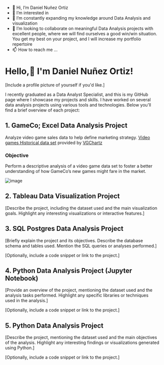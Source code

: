 - 👋 Hi, I’m Daniel Nuñez Ortiz
- 👀 I’m interested in 
- 🌱 I’m constantly expanding my knowledge around Data Analysis and visualization
- 💞️ I’m looking to collaborate on meaningful Data Analysis projects with excellent people, where we will find ourselves a good win/win situation. You get my best on your project, and I will increase my portfolio repertoire 
- 📫 How to reach me ...

# Hello,👋 I'm Daniel Nuñez Ortiz!

[Include a profile picture of yourself if you'd like.]

I recently graduated as a Data Analyst Specialist, and this is my GitHub page where I showcase my projects and skills. I have worked on several data analysis projects using various tools and technologies. Below you'll find a brief overview of each project:

## 1. GameCo; Excel Data Analysis Project

Analyze video game sales data to help define marketing strategy. [Video games Historical data set](https://view.officeapps.live.com/op/view.aspx?src=https%3A%2F%2Fimages.careerfoundry.com%2Fpublic%2Fcourses%2Fintro-to-data%2FE1%2Fvgsales.xlsx&wdOrigin=BROWSELINK) provided by [VGChartz](http://vgchartz.com/methodology.php])

### Objective

Perform a descriptive analysis of a video game data set to foster a better understanding of how GameCo’s new games might fare in the market.

![image](https://github.com/DanielNuOrt/DanielNuOrt/assets/133763346/0829034a-143b-49a3-b5f4-570f86e3abc2)


## 2. Tableau Data Visualization Project

[Describe the project, including the dataset used and the main visualization goals. Highlight any interesting visualizations or interactive features.]


## 3. SQL Postgres Data Analysis Project

[Briefly explain the project and its objectives. Describe the database schema and tables used. Mention the SQL queries or analyses performed.]

[Optionally, include a code snippet or link to the project.]

## 4. Python Data Analysis Project (Jupyter Notebook)

[Provide an overview of the project, mentioning the dataset used and the analysis tasks performed. Highlight any specific libraries or techniques used in the analysis.]

[Optionally, include a code snippet or link to the project.]

## 5. Python Data Analysis Project

[Describe the project, mentioning the dataset used and the main objectives of the analysis. Highlight any interesting findings or visualizations generated using Python.]

[Optionally, include a code snippet or link to the project.]



<!---
DanielNuOrt/DanielNuOrt is a ✨ special ✨ repository because its `README.md` (this file) appears on your GitHub profile.
You can click the Preview link to take a look at your changes.
--->
